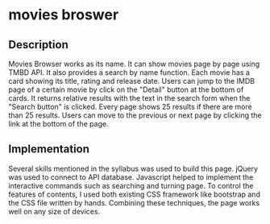 # movies broswer

## Description
Movies Browser works as its name. It can show movies page by page using TMBD API. It also provides a search by name function. Each movie has a card showing its title, rating and release date. Users can jump to the IMDB page of a certain movie by click on the "Detail" button at the bottom of cards. It returns relative results with the text in the search form when the "Search button" is clicked. Every page shows 25 results if there are more than 25 results. Users can move to the previous or next page by clicking the link at the bottom of the page. 

## Implementation 
Several skills mentioned in the syllabus was used to build this page. jQuery was used to connect to API database. Javascript helped to implement the interactive commands such as searching and turning page. To control the features of contents, I used both existing CSS framework like bootstrap and the CSS file written by hands. Combining these techniques, the page works well on any size of devices. 

